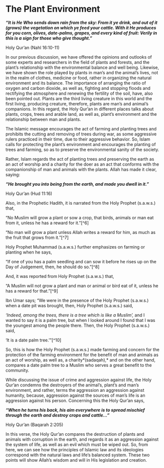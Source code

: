 The Plant Environment
=====================

***“It is He Who sends down rain from the sky: From it ye drink, and out
of it (grows) the vegetation on which ye feed your cattle. With it He
produces for you corn, olives, date-palms, grapes, and every kind of
fruit: Verily in this is a sign for those who give thought.”***

Holy Qur’an (Nahl 16:10-11)

In our previous discussion, we have offered the opinions and outlooks of
some experts and researchers in the field of plants and forests, and the
plant’s relationship with the environmental balance and well being.
Likewise, we have shown the role played by plants in man’s and the
animal’s lives, not in the realm of clothes, medicine or food, rather in
organizing the natural environment and its balance. The importance of
arranging the ratio of oxygen and carbon dioxide, as well as, fighting
and stopping floods and rectifying the atmosphere and renewing the
fertility of the soil, have, also been pointed out. Plants are the third
living creature in this world and the first living, producing creature,
therefore, plants are man’s and animal’s companions. In this regard, the
Holy Qur’an in different places talks about plants, crops, trees and
arable land, as well as, plant’s environment and the relationship
between man and plants.

The Islamic message encourages the act of farming and planting trees and
prohibits the cutting and removing of trees during war, as some
aggressive rulers practiced in their time, due to their aggressive
behavior. So, Islam calls for protecting the plant’s environment and
encourages the planting of trees and farming, so as to preserve the
environmental sanity of the society.

Rather, Islam regards the act of planting trees and preserving the earth
as an act of worship and a charity for the doer as an act that conforms
with the companionship of man and animals with the plants. Allah has
made it clear, saying:

***“He brought you into being from the earth, and made you dwell in
it.”***

Holy Qur’an (Hud 11:16)

Also, in the Prophetic Hadith, it is narrated from the Holy Prophet
(s.a.w.s.) that,

“No Muslim will grow a plant or sow a crop, that birds, animals or man
eat from it, unless he has a reward for it.”[^6]

“No man will grow a plant unless Allah writes a reward for him, as much
as the fruit that grows from it.”[^7]

Holy Prophet Muhammad (s.a.w.s.) further emphasizes on farming or
planting when he says,

“If one of you has a palm seedling and can sow it before he rises up on
the Day of Judgement, then, he should do so.”[^8]

And, it was reported from Holy Prophet (s.a.w.s.) that,

“A Muslim will not grow a plant and man or animal or bird eat of it,
unless he has a reward for that.”[^9]

Ibn Umar says; “We were in the presence of the Holy Prophet (s.a.w.s.)
when a date pit was brought, then, Holy Prophet (s.a.w.s.) said,

*‘Indeed, among the trees, there is a tree which is like a Muslim’,* and
I wanted to say it is a palm tree, but when I looked around I found that
I was the youngest among the people there. Then, the Holy Prophet
(s.a.w.s.) said,

‘It is a date palm tree.’”[^10]

So, this is how the Holy Prophet (s.a.w.s.) made farming and concern for
the protection of the farming environment for the benefit of man and
animals as an act of worship, as well as, a charity*(sadaqah),* and on
the other hand, compares a date palm tree to a Muslim who serves a great
benefit to the community.

While discussing the issue of crime and aggression against life, the
Holy Qur’an condemns the destroyers of the animal’s, plant’s and man’s
environment, and rather, terms the aggression an aggression against
humanity, because, aggression against the sources of man’s life is an
aggression against his person. Concerning this the Holy Qur’an says,

***“When he turns his back, his aim everywhere is to spread mischief
through the earth and destroy crops and cattle…”***

Holy Qur’an (Baqarah 2:205)

In this verse, the Holy Qur’an compares the destruction of plants and
animals with corruption in the earth, and regards it as an aggression
against the system of life, as well as an evil which must be wiped out.
So, from here, we can see how the principles of Islamic law and its
ideologies correspond with the natural laws and life’s balanced system.
These two points will show Allah’s wisdom and will in His legislation
and creation.



